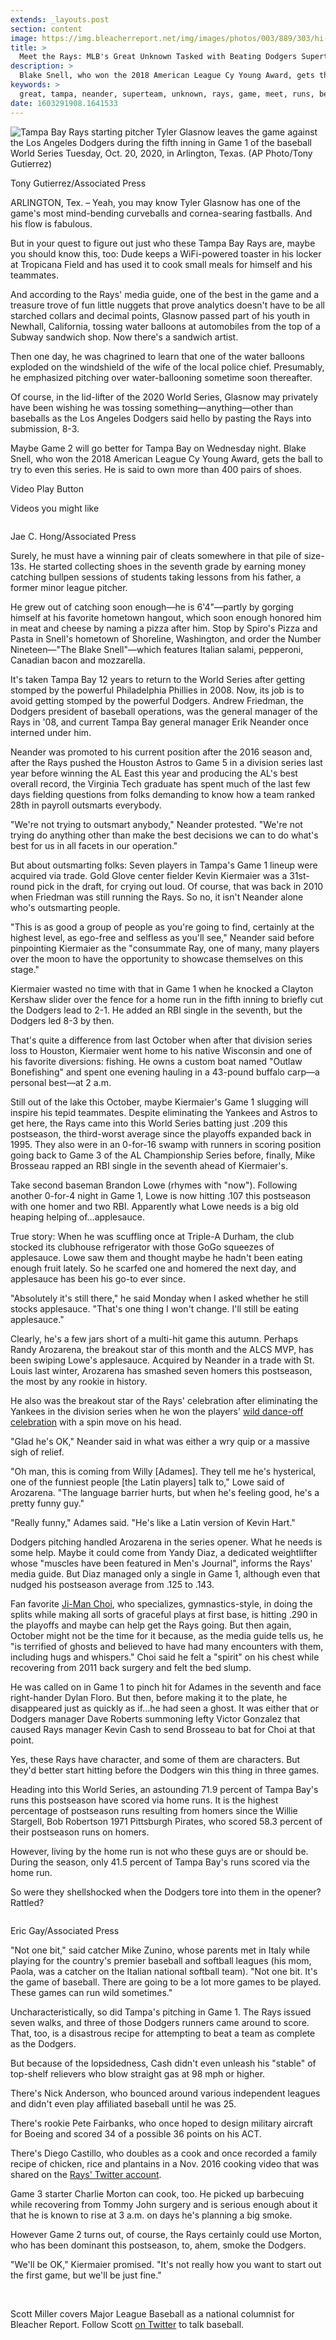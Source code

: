 ```yaml
--- 
extends: _layouts.post 
section: content 
image: https://img.bleacherreport.net/img/images/photos/003/889/303/hi-res-ab967cf38007d47fc013d5529b354b64_crop_exact.jpg?w=1200&h=1200&q=75 
title: > 
  Meet the Rays: MLB's Great Unknown Tasked with Beating Dodgers Superteam 
description: > 
  Blake Snell, who won the 2018 American League Cy Young Award, gets the ball to try to even this series.Heading into this World Series, an astounding 71.9 percent of Tampa Bay's runs this postseason have scored via home runs.It is the highest percentage of postseason runs resulting from homers since the Willie Stargell, Bob Robertson 1971 Pittsburgh Pirates, who scored 58.3 percent of their postseason runs on homers.The Rays issued seven walks, and three of those Dodgers runners came around to score.However Game 2 turns out, of course, the Rays certainly could use Morton, who has been dominant this postseason, to, ahem, smoke the Dodgers. 
keywords: > 
  great, tampa, neander, superteam, unknown, rays, game, meet, runs, beating, baseball, series, postseason, dodgers, hes, tasked, mlbs 
date: 1603291908.1641533 
--- 
```

<div><p></p><img alt="Tampa Bay Rays starting pitcher Tyler Glasnow leaves the game against the Los Angeles Dodgers during the fifth inning in Game 1 of the baseball World Series Tuesday, Oct. 20, 2020, in Arlington, Texas. (AP Photo/Tony Gutierrez)" src="https://static-assets.bleacherreport.net/img/atoms/lazyImage/logo.png"><p class="credit">Tony Gutierrez/Associated Press</p><p class="">ARLINGTON, Tex. &#8211; Yeah, you may know Tyler Glasnow has one of the game's most mind-bending curveballs and cornea-searing fastballs. And his flow is fabulous.</p><p class="">But in your quest to figure out just who these Tampa Bay Rays are, maybe you should know this, too: Dude keeps a WiFi-powered toaster in his locker at Tropicana Field and has used it to cook small meals for himself and his teammates.</p><p class="">And according to the Rays' media guide, one of the best in the game and a treasure trove of fun little nuggets that prove analytics doesn't have to be all starched collars and decimal points, Glasnow passed part of his youth in Newhall, California, tossing water balloons at automobiles from the top of a Subway sandwich shop. Now there's a sandwich artist.</p><p id="br-ad-29245129" class="br-ad-lazy"></p><p class="">Then one day, he was chagrined to learn that one of the water balloons exploded on the windshield of the wife of the local police chief. Presumably, he emphasized pitching over water-ballooning sometime soon thereafter.</p><p class="">Of course, in the lid-lifter of the 2020 World Series, Glasnow may privately have been wishing he was tossing something&#8212;anything&#8212;other than baseballs as the Los Angeles Dodgers said hello by pasting the Rays into submission, 8-3.</p><p class="">Maybe Game 2 will go better for Tampa Bay on Wednesday night. Blake Snell, who won the 2018 American League Cy Young Award, gets the ball to try to even this series. He is said to own more than 400 pairs of shoes.</p><a rel="noopener noreferrer" target="_blank" class="molecule thumbnail"><img alt="" src="https://static-assets.bleacherreport.net/img/atoms/lazyImage/logo.png">Video Play Button</a><p class="atom video-indicator"><p class="text">Videos you might like </p> </p><p></p><img alt="" src="https://static-assets.bleacherreport.net/img/atoms/lazyImage/logo.png"><p class="credit">Jae C. Hong/Associated Press</p><p class="">Surely, he must have a winning pair of cleats somewhere in that pile of size-13s. He started collecting shoes in the seventh grade by earning money catching bullpen sessions of students taking lessons from his father, a former minor league pitcher.</p><p class="">He grew out of catching soon enough&#8212;he is 6'4"&#8212;partly by gorging himself at his favorite hometown hangout, which soon enough honored him in meat and cheese by naming a pizza after him. Stop by Spiro's Pizza and Pasta in Snell's hometown of Shoreline, Washington, and order the Number Nineteen&#8212;"The Blake Snell"&#8212;which features Italian salami, pepperoni, Canadian bacon and mozzarella.</p><p class="">It's taken Tampa Bay 12 years to return to the World Series after getting stomped by the powerful Philadelphia Phillies in 2008. Now, its job is to avoid getting stomped by the powerful Dodgers. Andrew Friedman, the Dodgers&#160;president of baseball operations, was the general manager of the Rays in '08, and current Tampa Bay general manager Erik Neander once interned under him.</p><p id="br-ad-112172273" class="br-ad-lazy"></p><p class="">Neander was promoted to his current position after the 2016 season and, after the Rays pushed the Houston Astros to Game 5 in a division series last year before winning the AL East this year and producing the AL's best overall record, the Virginia Tech graduate has spent much of the last few days fielding questions from folks demanding to know how a team ranked 28th&#160;in&#160;payroll outsmarts everybody.</p><p class="">"We're not trying to outsmart anybody," Neander protested. "We're not trying do anything other than make the best decisions we can to do what's best for us in all facets in our operation."</p><p class="">But about outsmarting folks: Seven players in Tampa's Game 1 lineup were acquired via trade. Gold Glove center fielder Kevin Kiermaier was a 31st-round pick in the draft, for crying out loud. Of course, that was back in 2010 when Friedman was still running the Rays. So no, it isn't Neander alone who's outsmarting people.</p><p class="">"This is as good a group of people as you're going to find, certainly at the highest level, as ego-free and selfless as you'll see," Neander said before pinpointing Kiermaier as the "consummate Ray, one of many, many players over the moon to have the opportunity to showcase themselves on this stage."</p><p class="">Kiermaier wasted no time with that in Game 1 when he knocked a Clayton Kershaw slider over the fence for a home run in the fifth inning to briefly cut the Dodgers lead to 2-1. He added an RBI single in the seventh, but the Dodgers led 8-3 by then.</p><p id="br-ad-71458929" class="br-ad-lazy"></p><p class="">That's quite a difference from last October when after that division series loss to Houston,&#160;Kiermaier went home to his native Wisconsin and one of his favorite diversions: fishing. He owns a custom boat named "Outlaw Bonefishing" and spent one evening hauling in a 43-pound buffalo carp&#8212;a personal best&#8212;at 2 a.m.</p><p class="">Still out of the lake this October, maybe Kiermaier's Game 1 slugging will inspire his tepid teammates. Despite eliminating the Yankees and Astros to get here, the Rays came into this World Series batting just .209 this postseason, the third-worst average since the playoffs expanded back in 1995. They also were in an 0-for-16 swamp with runners in scoring position going back to Game 3 of the AL Championship Series before, finally, Mike Brosseau rapped an RBI single in the seventh ahead of Kiermaier's.</p><p class="">Take second baseman Brandon Lowe (rhymes with "now"). Following another 0-for-4 night in Game 1, Lowe is now hitting .107 this postseason with one homer and two RBI. Apparently what Lowe needs is a big old heaping helping of&#8230;applesauce.</p><p class="">True story: When he was scuffling once at Triple-A Durham, the club stocked its clubhouse refrigerator with those GoGo squeezes of applesauce. Lowe saw them and thought maybe he hadn't been eating enough fruit lately. So he scarfed one and homered the next day, and applesauce has been his go-to ever since.</p><p class="">"Absolutely it's still there," he said Monday when I asked whether he still stocks applesauce. "That's one thing I won't change. I'll still be eating applesauce."</p><p id="br-ad-23308439" class="br-ad-lazy"></p><p class="">Clearly, he's a few jars short of a multi-hit game this autumn. Perhaps Randy Arozarena, the breakout star of this month and the ALCS MVP, has been swiping Lowe's applesauce. Acquired by Neander in a trade with St. Louis last winter, Arozarena has smashed seven homers this postseason, the most by any rookie in history.</p><p class="">He also was the breakout star of the Rays' celebration after eliminating the Yankees in the division series when he won the players' <a href="https://www.instagram.com/p/CGJn37JJ9KC/" target="_blank" rel="noopener noreferrer">wild dance-off celebration</a> with a spin move on his head.</p><p class="">"Glad he's OK," Neander said in what was either a wry quip or a massive sigh of relief.</p><p class="">"Oh man, this is coming from Willy [Adames]. They tell me he's hysterical, one of the funniest people [the Latin players] talk to," Lowe said of Arozarena. "The language barrier hurts, but when he's feeling good, he's a pretty funny guy."</p><p class="">"Really funny," Adames said. "He's like a Latin version of Kevin Hart."</p><p class="">Dodgers pitching handled Arozarena in the series opener. What he needs is some help. Maybe it could come from Yandy Diaz, a dedicated weightlifter whose "muscles have been featured in Men's Journal", informs the Rays' media guide. But Diaz managed only a single in Game 1, although even that nudged his postseason average from .125 to .143.</p><p class="">Fan favorite <a href="http://bleacherreport.com/ji-man-choi">Ji-Man Choi</a>, who specializes, gymnastics-style, in doing the splits while making all sorts of graceful plays at first base, is hitting .290 in the playoffs and maybe can help get the Rays going. But then again, October might not be the time for it because, as the media guide tells us, he "is terrified of ghosts and believed to have had many encounters with them, including hugs and whispers." Choi said he felt a "spirit" on his chest while recovering from 2011 back surgery and felt the bed slump.</p><p id="br-ad-24201533" class="br-ad-lazy"></p><p class="">He was called on in Game 1 to pinch hit for Adames in the seventh and face right-hander Dylan Floro. But then, before making it to the plate, he disappeared just as quickly as if&#8230;he had seen a ghost. It was either that or Dodgers manager Dave Roberts summoning lefty Victor Gonzalez that caused Rays manager Kevin Cash to send Brosseau to bat for Choi at that point.</p><p class="">Yes, these Rays have character, and some of them are characters.&#160;But they'd better start hitting before the Dodgers win this thing in three games.</p><p class="">Heading into this World Series, an astounding 71.9 percent of Tampa Bay's runs this postseason have scored via home runs. It is the highest percentage of postseason runs resulting from homers since the Willie Stargell, Bob Robertson 1971 Pittsburgh Pirates, who scored 58.3 percent of their postseason runs on homers.</p><p class="">However, living by the home run is not who these guys are or should be. During the season, only 41.5 percent of Tampa Bay's runs scored via the home run.</p><p class="">So were they shellshocked when the Dodgers tore into them in the opener? Rattled?</p><p></p><img alt="" src="https://static-assets.bleacherreport.net/img/atoms/lazyImage/logo.png"><p class="credit">Eric Gay/Associated Press</p><p class="">"Not one bit," said catcher Mike Zunino, whose parents met in Italy while playing for the country's premier baseball and softball leagues (his mom, Paola, was a catcher on the Italian national softball team). "Not one bit. It's the game of baseball. There are going to be a lot more games to be played. These games can run wild sometimes."</p><p class="">Uncharacteristically, so did Tampa's pitching in Game 1. The Rays issued seven walks, and three of those Dodgers runners came around to score. That, too, is a disastrous recipe for attempting to beat a team as complete as the Dodgers.</p><p id="br-ad-16007973" class="br-ad-lazy"></p><p class="">But because of the lopsidedness, Cash didn't even unleash his "stable" of top-shelf relievers who blow straight gas at 98 mph or higher.</p><p class="">There's Nick Anderson, who bounced around various independent leagues and didn't even play affiliated baseball until he was 25.</p><p class="">There's rookie Pete Fairbanks, who once hoped to design military aircraft for Boeing and scored 34 of a possible 36 points on his ACT.</p><p class="">There's Diego Castillo, who doubles as a cook and once recorded a family recipe of chicken, rice and plantains in a Nov. 2016 cooking video that was shared on the <a href="https://twitter.com/RaysBaseball/status/801513671620890624" target="_blank" rel="noopener noreferrer">Rays' Twitter account</a>.</p><p class="">Game 3 starter Charlie Morton can cook, too. He picked up barbecuing while recovering from Tommy John surgery and is serious enough about it that he is known to rise at 3 a.m. on days he's planning a big smoke.</p><p class="">However Game 2 turns out, of course, the Rays certainly could use Morton, who has been dominant this postseason, to, ahem, smoke the Dodgers.</p><p class="">"We'll be OK," Kiermaier promised. "It's not really how you want to start out the first game, but we'll be just fine."</p><p class="">&#160; &#160; &#160;</p><p class="">Scott Miller covers Major League Baseball as a national columnist for Bleacher Report. Follow Scott&#160;<a href="https://twitter.com/ScottMillerBbl" target="_blank" rel="noopener noreferrer">on Twitter</a>&#160;to talk baseball.&#160;&#160;</p></div>